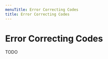 ```yaml
---
menuTitle: Error Correcting Codes
title: Error Correcting Codes
---
```


# Error Correcting Codes

TODO
